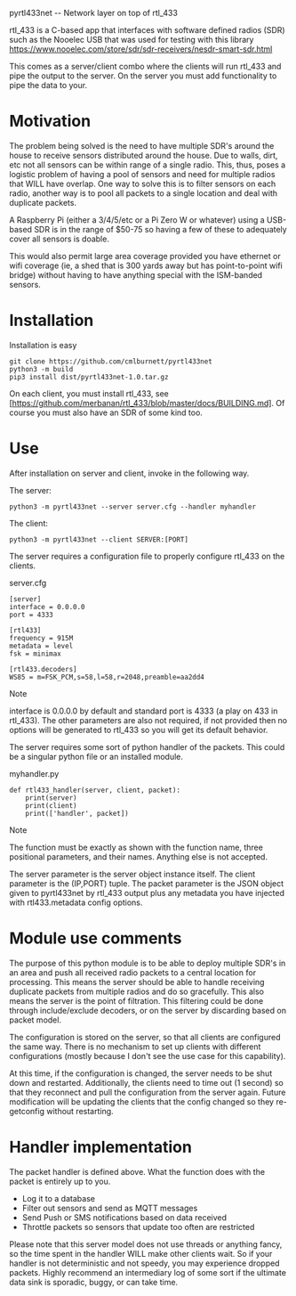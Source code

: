 pyrtl433net -- Network layer on top of rtl_433

rtl_433 is a C-based app that interfaces with software defined radios (SDR) such as the Nooelec USB that was used for testing with this library
  https://www.nooelec.com/store/sdr/sdr-receivers/nesdr-smart-sdr.html

This comes as a server/client combo where the clients will run rtl_433 and pipe the output to the server.
On the server you must add functionality to pipe the data to your.

# Motivation
The problem being solved is the need to have multiple SDR's around the house to receive sensors distributed around the house.
Due to walls, dirt, etc not all sensors can be within range of a single radio.
This, thus, poses a logistic problem of having a pool of sensors and need for multiple radios that WILL have overlap.
One way to solve this is to filter sensors on each radio, another way is to pool all packets to a single location and deal with duplicate packets.

A Raspberry Pi (either a 3/4/5/etc or a Pi Zero W or whatever) using a USB-based SDR is in the range of $50-75 so having a few of these to adequately cover all sensors is doable.

This would also permit large area coverage provided you have ethernet or wifi coverage (ie, a shed that is 300 yards away but has point-to-point wifi bridge) without having to have anything special with the ISM-banded sensors.

# Installation

Installation is easy
```
git clone https://github.com/cmlburnett/pyrtl433net
python3 -m build
pip3 install dist/pyrtl433net-1.0.tar.gz
```

On each client, you must install rtl_433, see [https://github.com/merbanan/rtl_433/blob/master/docs/BUILDING.md].
Of course you must also have an SDR of some kind too.

# Use

After installation on server and client, invoke in the following way.

The server:
```
python3 -m pyrtl433net --server server.cfg --handler myhandler
```

The client:
```
python3 -m pyrtl433net --client SERVER:[PORT]
```

The server requires a configuration file to properly configure rtl_433 on the clients.

server.cfg
```
[server]
interface = 0.0.0.0
port = 4333

[rtl433]
frequency = 915M
metadata = level
fsk = minimax

[rtl433.decoders]
WS85 = m=FSK_PCM,s=58,l=58,r=2048,preamble=aa2dd4
```

> [!NOTE]
> interface is 0.0.0.0 by default and standard port is 4333 (a play on 433 in rtl_433).
> The other parameters are also not required, if not provided then no options will be generated to rtl_433 so you will get its default behavior.

The server requires some sort of python handler of the packets.
This could be a singular python file or an installed module.

myhandler.py
```
def rtl433_handler(server, client, packet):
	print(server)
	print(client)
	print(['handler', packet])
```

> [!NOTE]
> The function must be exactly as shown with the function name, three positional parameters, and their names.
> Anything else is not accepted.

The server parameter is the server object instance itself.
The client parameter is the (IP,PORT) tuple.
The packet parameter is the JSON object given to pyrtl433net by rtl_433 output plus any metadata you have injected with rtl433.metadata config options.

# Module use comments
The purpose of this python module is to be able to deploy multiple SDR's in an area and push all received radio packets to a central location for processing.
This means the server should be able to handle receiving duplicate packets from multiple radios and do so gracefully.
This also means the server is the point of filtration.
This filtering could be done through include/exclude decoders, or on the server by discarding based on packet model.

The configuration is stored on the server, so that all clients are configured the same way.
There is no mechanism to set up clients with different configurations (mostly because I don't see the use case for this capability).

At this time, if the configuration is changed, the server needs to be shut down and restarted.
Additionally, the clients need to time out (1 second) so that they reconnect and pull the configuration from the server again.
Future modification will be updating the clients that the config changed so they re-getconfig without restarting.

# Handler implementation
The packet handler is defined above.
What the function does with the packet is entirely up to you.
- Log it to a database
- Filter out sensors and send as MQTT messages
- Send Push or SMS notifications based on data received
- Throttle packets so sensors that update too often are restricted

Please note that this server model does not use threads or anything fancy, so the time spent in the handler WILL make other clients wait.
So if your handler is not deterministic and not speedy, you may experience dropped packets.
Highly recommend an intermediary log of some sort if the ultimate data sink is sporadic, buggy, or can take time.

